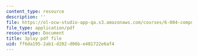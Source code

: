 ```yaml
---
content_type: resource
description: ''
file: https://ol-ocw-studio-app-qa.s3.amazonaws.com/courses/6-004-computation-structures-spring-2017/ff6da1952ab1d202d06be481722e6af4_v-5w8ZDIa4w.pdf
file_type: application/pdf
resourcetype: Document
title: 3play pdf file
uid: ff6da195-2ab1-d202-d06b-e481722e6af4
---
```

